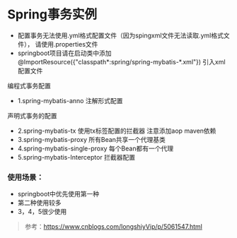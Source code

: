 # Spring事务实例
- 配置事务无法使用.yml格式配置文件（因为spingxml文件无法读取.yml格式文件），
请使用.properties文件
- springboot项目请在启动类中添加
@ImportResource({"classpath*:spring/spring-mybatis-*.xml"})
引入xml配置文件

编程式事务配置
- 1.spring-mybatis-anno 注解形式配置

声明式事务的配置
- 2.spring-mybatis-tx 使用tx标签配置的拦截器
注意添加aop maven依赖
- 3.spring-mybatis-proxy 所有Bean共享一个代理基类
- 4.spring-mybatis-single-proxy 每个Bean都有一个代理
- 5.spring-mybatis-Interceptor 拦截器配置


### 使用场景：
- springboot中优先使用第一种
- 第二种使用较多
- 3，4，5很少使用

> 参考：https://www.cnblogs.com/longshiyVip/p/5061547.html